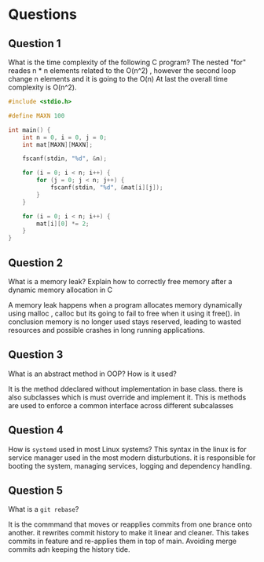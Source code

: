# Questions

## Question 1

What is the time complexity of the following C program?
The nested "for" reades n \* n elements related to the O(n^2) , however the second loop change n elements and it is going to the O(n)
At last the overall time complexity is O(n^2).

```c
#include <stdio.h>

#define MAXN 100

int main() {
    int n = 0, i = 0, j = 0;
    int mat[MAXN][MAXN];

    fscanf(stdin, "%d", &n);

    for (i = 0; i < n; i++) {
        for (j = 0; j < n; j++) {
            fscanf(stdin, "%d", &mat[i][j]);
        }
    }

    for (i = 0; i < n; i++) {
        mat[i][0] *= 2;
    }
}
```

## Question 2

What is a memory leak? Explain how to correctly free memory after a dynamic
memory allocation in C

A memory leak happens when a program allocates memory dynamically using malloc , calloc but its going to fail to free when it using it free().
in conclusion memory is no longer used stays reserved, leading to wasted resources and possible crashes in long running applications.

## Question 3

What is an abstract method in OOP? How is it used?

It is the method ddeclared without implementation in base class. there is also subclasses which is must override and implement it.
This is methods are used to enforce a common interface across different subcalasses

## Question 4

How is `systemd` used in most Linux systems?
This syntax in the linux is for service manager used in the most modern disturbutions. it is responsible for booting the system, managing services, logging and dependency handling.

## Question 5

What is a `git rebase`?

It is the commmand that moves or reapplies commits from one brance onto another.
it rewrites commit history to make it linear and cleaner.
This takes commits in feature and re-applies them in top of main.
Avoiding merge commits adn keeping the history tide.
